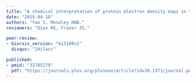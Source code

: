 ```yaml
---
title: "A chemical interpretation of protein electron density maps in the worldwide protein data bank."
date: "2019-04-18"
authors: "Yao S, Moseley HNB."
reviewers: "Díaz RE, Fraser JS."

peer-review:
- biorxiv_version: "613109v1"
  disqus: "24ilwcc"

published:
- pmid: "32785279"
  pdf: "https://journals.plos.org/plosone/article?id=10.1371/journal.pone.0236894"
---
```

